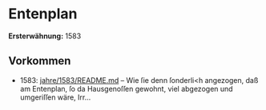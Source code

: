 # Entenplan

**Ersterwähnung:** 1583

## Vorkommen
- 1583: [jahre/1583/README.md](../jahre/1583/README.md) – Wie ſie
denn ſonderli<h angezogen, daß am Entenplan, ſo da
Hausgenoſſen gewohnt, viel abgezogen und umgeriſſen
wäre, Irr...
